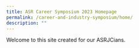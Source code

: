 ```yaml
---
title: ASR Career Symposium 2023 Homepage
permalink: /career-and-industry-symposium/home/
description: ""
---
```

Welcome to this site created for our ASRJCians.



